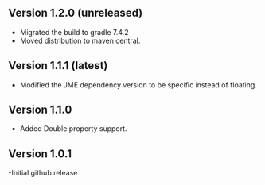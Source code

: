 Version 1.2.0 (unreleased)
---------------
* Migrated the build to gradle 7.4.2
* Moved distribution to maven central.


Version 1.1.1 (latest)
--------------
* Modified the JME dependency version to be specific instead of floating.


Version 1.1.0
--------------
*  Added Double property support.


Version 1.0.1
----------------
-Initial github release
